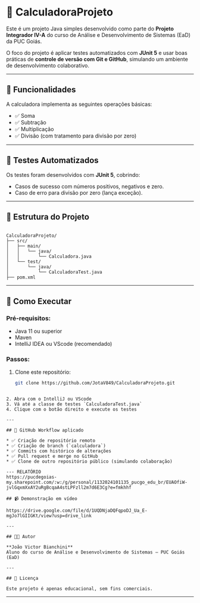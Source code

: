 
# 🧮 CalculadoraProjeto

Este é um projeto Java simples desenvolvido como parte do **Projeto Integrador IV-A** do curso de Análise e Desenvolvimento de Sistemas (EaD) da PUC Goiás.

O foco do projeto é aplicar testes automatizados com **JUnit 5** e usar boas práticas de **controle de versão com Git e GitHub**, simulando um ambiente de desenvolvimento colaborativo.

---

## 🔧 Funcionalidades

A calculadora implementa as seguintes operações básicas:

- ✅ Soma
- ✅ Subtração
- ✅ Multiplicação
- ✅ Divisão (com tratamento para divisão por zero)

---

## 🧪 Testes Automatizados

Os testes foram desenvolvidos com **JUnit 5**, cobrindo:

- Casos de sucesso com números positivos, negativos e zero.
- Caso de erro para divisão por zero (lança exceção).

---

## 📂 Estrutura do Projeto

```

CalculadoraProjeto/
├── src/
│   ├── main/
│   │   └── java/
│   │       └── Calculadora.java
│   └── test/
│       └── java/
│           └── CalculadoraTest.java
├── pom.xml

````

---

## 🚀 Como Executar

### Pré-requisitos:
- Java 11 ou superior
- Maven
- IntelliJ IDEA ou VScode (recomendado)

### Passos:
1. Clone este repositório:
   ```bash
   git clone https://github.com/JotaV849/CalculadoraProjeto.git
````

2. Abra com o IntelliJ ou VScode
3. Vá até a classe de testes `CalculadoraTest.java`
4. Clique com o botão direito e execute os testes

---

## 🔀 GitHub Workflow aplicado

* ✅ Criação de repositório remoto
* ✅ Criação de branch (`calculadora`)
* ✅ Commits com histórico de alterações
* ✅ Pull request e merge no GitHub
* ✅ Clone de outro repositório público (simulando colaboração)

--- RELATÓRIO
https://pucdegoias-my.sharepoint.com/:w:/g/personal/1132024101135_pucgo_edu_br/EUAOfiW-jvlGqxmXxAY2uRgBcqaA4stLPFzll2m7d6E3Cg?e=fmkhhf

## 📹 Demonstração em vídeo

https://drive.google.com/file/d/1UQDNjaDQFqpoDJ_Ua_E-mgJo7lGIIGKt/view?usp=drive_link

---

## 👨‍💻 Autor

**João Victor Bianchini**
Aluno do curso de Análise e Desenvolvimento de Sistemas – PUC Goiás (EaD)

---

## 📄 Licença

Este projeto é apenas educacional, sem fins comerciais.

````

---
